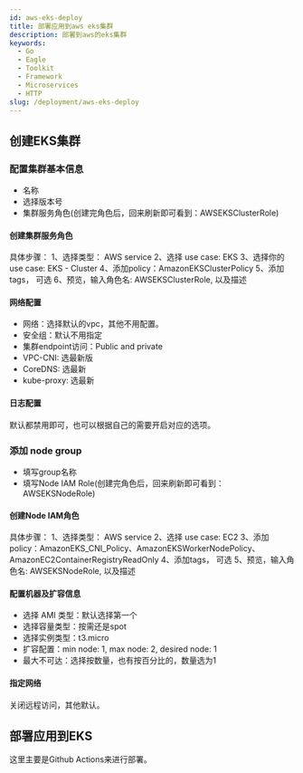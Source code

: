 ```yaml
---
id: aws-eks-deploy
title: 部署应用到aws eks集群
description: 部署到aws的eks集群
keywords:
  - Go
  - Eagle
  - Toolkit
  - Framework
  - Microservices
  - HTTP
slug: /deployment/aws-eks-deploy
---
```


## 创建EKS集群

### 配置集群基本信息

- 名称
- 选择版本号
- 集群服务角色(创建完角色后，回来刷新即可看到：AWSEKSClusterRole)

#### 创建集群服务角色

具体步骤：
1、选择类型： AWS service
2、选择 use case: EKS
3、选择你的 use case: EKS - Cluster
4、添加policy：AmazonEKSClusterPolicy
5、添加tags， 可选
6、预览，输入角色名: AWSEKSClusterRole, 以及描述

#### 网络配置

- 网络：选择默认的vpc，其他不用配置。
- 安全组：默认不用指定
- 集群endpoint访问：Public and private
- VPC-CNI: 选最新版
- CoreDNS: 选最新
- kube-proxy: 选最新

#### 日志配置

默认都禁用即可，也可以根据自己的需要开启对应的选项。

### 添加 node group

- 填写group名称
- 填写Node IAM Role(创建完角色后，回来刷新即可看到：AWSEKSNodeRole)

#### 创建Node IAM角色

具体步骤：
1、选择类型： AWS service
2、选择 use case: EC2
3、添加policy：AmazonEKS_CNI_Policy、AmazonEKSWorkerNodePolicy、AmazonEC2ContainerRegistryReadOnly
4、添加tags， 可选
5、预览，输入角色名: AWSEKSNodeRole, 以及描述

#### 配置机器及扩容信息

- 选择 AMI 类型：默认选择第一个
- 选择容量类型：按需还是spot
- 选择实例类型：t3.micro
- 扩容配置：min node: 1, max node: 2, desired node: 1
- 最大不可达：选择按数量，也有按百分比的，数量选为1

#### 指定网络

关闭远程访问，其他默认。

## 部署应用到EKS

这里主要是Github Actions来进行部署。